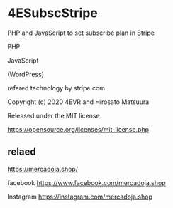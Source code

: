 # 4ESubscStripe

PHP and JavaScript to set subscribe plan in Stripe

PHP

JavaScript

(WordPress)

refered technology by stripe.com

Copyright (c) 2020 4EVR and Hirosato Matsuura

Released under the MIT license

https://opensource.org/licenses/mit-license.php

## relaed

https://mercadoja.shop/

  facebook https://www.facebook.com/mercadoja.shop
  
  Instagram  https://instagram.com/mercadoja.shop
